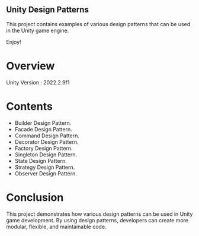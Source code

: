 ## Unity Design Patterns ##

This project contains examples of various design patterns that can be used in the Unity game engine.

Enjoy!

# Overview #

Unity Version : 2022.2.9f1

# Contents #
  - Builder Design Pattern.
  - Facade Design Pattern.
  - Command Design Pattern.
  - Decorator Design Pattern.
  - Factory Design Pattern.
  - Singleton Design Pattern.
  - State Design Pattern.
  - Strategy Design Pattern.
  - Observer Design Pattern.

# Conclusion #

This project demonstrates how various design patterns can be used in Unity game development. By using design patterns, developers can create more modular, flexible, and maintainable code.
